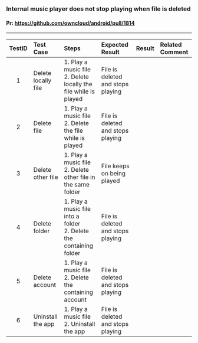 ###  Internal music player does not stop playing when file is deleted

#### Pr: https://github.com/owncloud/android/pull/1814



---

 
| TestID | Test Case | Steps | Expected Result | Result | Related Comment |
| :----: | :-------- | :---- | :-------------- | :----: | :------ |
| 1 | Delete locally file | 1. Play a music file<br>2. Delete locally the file while is played | File is deleted and stops playing |  |  |
| 2 | Delete file | 1. Play a music file<br>2. Delete the file while is played | File is deleted and stops playing |  |  |
| 3 | Delete other file | 1. Play a music file<br>2. Delete other file in the same folder | File keeps on being played |  |  |
| 4 | Delete folder | 1. Play a music file into a folder<br>2. Delete the containing folder | File is deleted and stops playing |  |  |
| 5 | Delete account | 1. Play a music file<br>2. Delete the containing account | File is deleted and stops playing |  |  |
| 6 | Uninstall the app | 1. Play a music file<br>2. Uninstall the app | File is deleted and stops playing |  |  |
